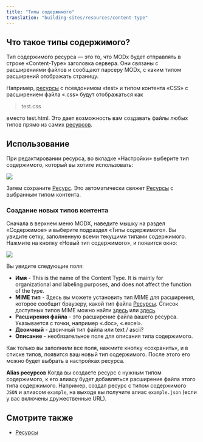 ```yaml
---
title: "Типы содержимого"
translation: "building-sites/resources/content-type"
---
```


## Что такое типы содержимого?

Тип содержимого ресурса — это то, что MODx будет отправлять в строке «Content-Type» заголовка сервера. Они связаны с расширениями файлов и сообщают парсеру MODx, с каким типом расширений отображать страницу.

Например, [ресурсы](building-sites/resources "Ресурсы") с псевдонимом «test» и типом контента «CSS» с расширением файла «.css» будут отображаться как

> test.css

вместо test.html. Это дает возможность вам создавать файлы любых типов прямо из самих [ресурсов](building-sites/resources "Ресурсы").

## Использование

При редактировании ресурса, во вкладке «Настройки» выберите тип содержимого, который вы хотите использовать:

![](/2.x/en/building-sites/resources/content-type1.png)

Затем сохраните [Ресурс](building-sites/resources "Ресурсы"). Это автоматически свяжет [Ресурсы](building-sites/resources "Ресурсы") с выбранным типом контента.

### Создание новых типов контента

Сначала в верхнем меню MODX, наведите мышку на раздел «Содержимое» и выберите подраздел «Типы содержимого». Вы увидите сетку, заполненную всеми текущими типами содержимого. Нажмите на кнопку «Новый тип содержимого», и появится окно:

![](/2.x/en/building-sites/resources/content-type-new1.png)

Вы увидите следующие поля:

- **Имя** - This is the name of the Content Type. It is mainly for organizational and labeling purposes, and does not affect the function of the type.
- **MIME тип** - Здесь вы можете установить тип MIME для расширения, которое сообщит браузеру, какой тип файла [Ресурсы](building-sites/resources "Ресурсы"). Список доступных типов MIME можно найти [здесь](http://www.iana.org/assignments/media-types/) или [здесь](http://www.feedforall.com/mime-types.htm).
- **Расширения файла** - это расширение файла вашего ресурса. Указывается с точки, например «.doc», «.excel».
- **Двоичный** - двоичный тип файла или text / ascii?
- **Описание** - необязательное поле для описания типа содержимого.

Как только вы заполнили все поля, нажмите кнопку «сохранить», и в списке типов, появится ваш новый тип содержимого. После этого его можно будет выбрать в настройках ресурса.

**Alias ресурсов**
Когда вы создаете ресурс с нужным типом содержимого, к его алиасу будет добавляться расширение файла этого типа содержимого. Например, создал ресурс с типом содержимого `JSON` и алиасом `example`, на выходе вы получите алиас `example.json` (если у вас включены дружественные URL).

## Смотрите также

- [Ресурсы](building-sites/resources "Ресурсы")
